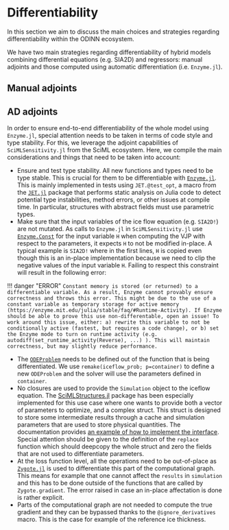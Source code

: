 # Differentiability 

In this section we aim to discuss the main choices and strategies regarding differentiability within the ODINN ecosystem. 

We have two main strategies regarding differentiability of hybrid models combining differential equations (e.g. SIA2D) and regressors: manual adjoints and those computed using automatic differentiation (i.e. `Enzyme.jl`).

## Manual adjoints


## AD adjoints

In order to ensure end-to-end differentiability of the whole model using `Enzyme.jl`, special attention needs to be taken in terms of code style and type stability. For this, we leverage the adjoint capabilities of `SciMLSensitivity.jl` from the SciML ecosystem. Here, we compile the main considerations and things that need to be taken into account:

- Ensure and test type stability. All new functions and types need to be type stable. This is crucial for them to be differentiable with [`Enzyme.jl`](https://enzymead.github.io/Enzyme.jl/stable/). This is mainly implemented in tests using `JET.@test_opt`, a macro from the [`JET.jl`](https://aviatesk.github.io/JET.jl/stable/) package that performs static analysis on Julia code to detect potential type instabilities, method errors, or other issues at compile time. In particular, structures with abstract fields must use parametric types.
- Make sure that the input variables of the ice flow equation (e.g. `SIA2D!`) are not mutated. As calls to `Enzyme.jl` in `SciMLSensitivity.jl` use [`Enzyme.Const`](https://enzymead.github.io/Enzyme.jl/stable/api/#EnzymeCore.Const) for the input variable `H` when computing the VJP with respect to the parameters, it expects `H` to not be modified in-place. A typical example is `SIA2D!` where in the first lines, `H` is copied even though this is an in-place implementation because we need to clip the negative values of the input variable `H`. Failing to respect this constraint will result in the following error:

!!! danger "ERROR"
    ```
    Constant memory is stored (or returned) to a differentiable variable.
    As a result, Enzyme cannot provably ensure correctness and throws this error.
    This might be due to the use of a constant variable as temporary storage for active memory (https://enzyme.mit.edu/julia/stable/faq/#Runtime-Activity).
    If Enzyme should be able to prove this use non-differentable, open an issue!
    To work around this issue, either:
        a) rewrite this variable to not be conditionally active (fastest, but requires a code change), or
        b) set the Enzyme mode to turn on runtime activity (e.g. autodiff(set_runtime_activity(Reverse), ...) ). This will maintain correctness, but may slightly reduce performance.
    ```

- The [`ODEProblem`](https://docs.sciml.ai/DiffEqDocs/stable/types/ode_types/) needs to be defined out of the function that is being differentiated. We use `remake(iceflow_prob; p=container)` to define a new `ODEProblem` and the solver will use the parameters defined in `container`.
- No closures are used to provide the `Simulation` object to the iceflow equation. The [SciMLStructures.jl](https://github.com/SciML/SciMLStructures.jl) package has been especially implemented for this use case where one wants to provide both a vector of parameters to optimize, and a complex struct. This struct is designed to store some intermediate results through a cache and simulation parameters that are used to store physical quantities. The documentation provides [an example of how to implement the interface](https://sciml.github.io/SciMLStructures.jl/stable/example/). Special attention should be given to the definition of the `replace` function which should deepcopy the whole struct and zero the fields that are not used to differentiate parameters.
- At the loss function level, all the operations need to be out-of-place as [`Zygote.jl`](https://fluxml.ai/Zygote.jl/stable/) is used to differentiate this part of the computational graph. This means for example that one cannot affect the `results` in `simulation` and this has to be done outside of the functions that are called by `Zygote.gradient`. The error raised in case an in-place affectation is done is rather explicit.
- Parts of the computational graph are not needed to compute the true gradient and they can be bypassed thanks to the `@ignore_derivatives` macro. This is the case for example of the reference ice thickness.
